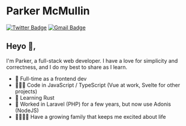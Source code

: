 # Parker McMullin  
[![Twitter Badge](https://img.shields.io/badge/-@parker_codes-1ca0f1?style=flat-square&labelColor=1ca0f1&logo=twitter&logoColor=white&link=https://twitter.com/parker_codes)](https://twitter.com/parker_codes) 
[![Gmail Badge](https://img.shields.io/badge/-parker.mcmullin01@gmail.com-c14438?style=flat-square&logo=Gmail&logoColor=white&link=mailto:parker.mcmullin01@gmail.com)](mailto:parker.mcmullin01@gmail.com)

## Heyo 👋, 
I'm Parker, a full-stack web developer. I have a love for simplicity and correctness, and I do my best to share as I learn.

- 🎨 Full-time as a frontend dev
- 👨🏽‍💻 Code in JavaScript / TypeScript (Vue at work, Svelte for other projects)
- 🦀 Learning Rust
- 🐘 Worked in Laravel (PHP) for a few years, but now use Adonis (NodeJS)
- 👨‍👩‍👧‍👦 Have a growing family that keeps me excited about life
